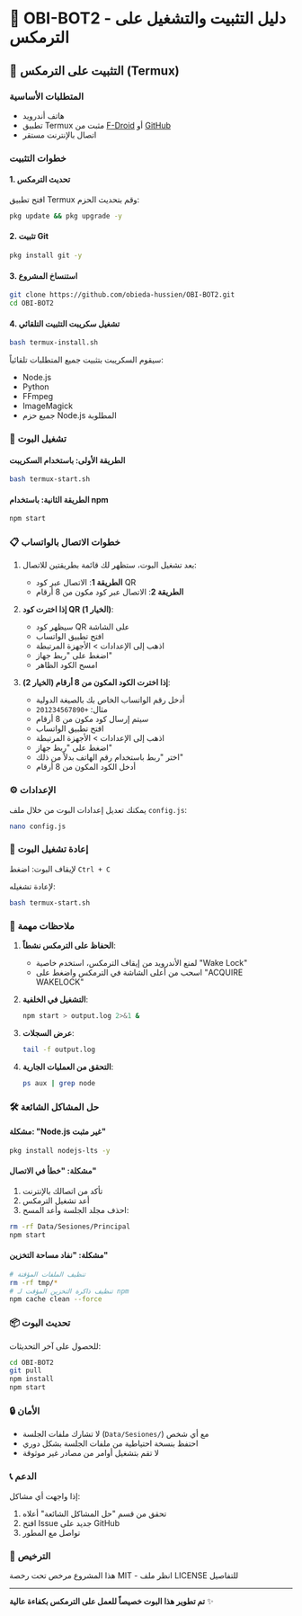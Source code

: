 # 🤖 OBI-BOT2 - دليل التثبيت والتشغيل على الترمكس

## 📱 التثبيت على الترمكس (Termux)

### المتطلبات الأساسية
- هاتف أندرويد
- تطبيق Termux مثبت من [F-Droid](https://f-droid.org/en/packages/com.termux/) أو [GitHub](https://github.com/termux/termux-app/releases)
- اتصال بالإنترنت مستقر

### خطوات التثبيت

#### 1. تحديث الترمكس
افتح تطبيق Termux وقم بتحديث الحزم:
```bash
pkg update && pkg upgrade -y
```

#### 2. تثبيت Git
```bash
pkg install git -y
```

#### 3. استنساخ المشروع
```bash
git clone https://github.com/obieda-hussien/OBI-BOT2.git
cd OBI-BOT2
```

#### 4. تشغيل سكريبت التثبيت التلقائي
```bash
bash termux-install.sh
```

سيقوم السكريبت بتثبيت جميع المتطلبات تلقائياً:
- Node.js
- Python
- FFmpeg
- ImageMagick
- جميع حزم Node.js المطلوبة

### 🚀 تشغيل البوت

#### الطريقة الأولى: باستخدام السكريبت
```bash
bash termux-start.sh
```

#### الطريقة الثانية: باستخدام npm
```bash
npm start
```

### 📋 خطوات الاتصال بالواتساب

1. بعد تشغيل البوت، ستظهر لك قائمة بطريقتين للاتصال:
   - **الطريقة 1**: الاتصال عبر كود QR
   - **الطريقة 2**: الاتصال عبر كود مكون من 8 أرقام

2. **إذا اخترت كود QR (الخيار 1)**:
   - سيظهر كود QR على الشاشة
   - افتح تطبيق الواتساب
   - اذهب إلى الإعدادات > الأجهزة المرتبطة
   - اضغط على "ربط جهاز"
   - امسح الكود الظاهر

3. **إذا اخترت الكود المكون من 8 أرقام (الخيار 2)**:
   - أدخل رقم الواتساب الخاص بك بالصيغة الدولية
   - مثال: `+201234567890`
   - سيتم إرسال كود مكون من 8 أرقام
   - افتح تطبيق الواتساب
   - اذهب إلى الإعدادات > الأجهزة المرتبطة
   - اضغط على "ربط جهاز"
   - اختر "ربط باستخدام رقم الهاتف بدلاً من ذلك"
   - أدخل الكود المكون من 8 أرقام

### ⚙️ الإعدادات

يمكنك تعديل إعدادات البوت من خلال ملف `config.js`:

```bash
nano config.js
```

### 🔄 إعادة تشغيل البوت

لإيقاف البوت: اضغط `Ctrl + C`

لإعادة تشغيله:
```bash
bash termux-start.sh
```

### 📝 ملاحظات مهمة

1. **الحفاظ على الترمكس نشطاً**:
   - لمنع الأندرويد من إيقاف الترمكس، استخدم خاصية "Wake Lock"
   - اسحب من أعلى الشاشة في الترمكس واضغط على "ACQUIRE WAKELOCK"

2. **التشغيل في الخلفية**:
   ```bash
   npm start > output.log 2>&1 &
   ```

3. **عرض السجلات**:
   ```bash
   tail -f output.log
   ```

4. **التحقق من العمليات الجارية**:
   ```bash
   ps aux | grep node
   ```

### 🛠️ حل المشاكل الشائعة

#### مشكلة: "Node.js غير مثبت"
```bash
pkg install nodejs-lts -y
```

#### مشكلة: "خطأ في الاتصال"
1. تأكد من اتصالك بالإنترنت
2. أعد تشغيل الترمكس
3. احذف مجلد الجلسة وأعد المسح:
```bash
rm -rf Data/Sesiones/Principal
npm start
```

#### مشكلة: "نفاد مساحة التخزين"
```bash
# تنظيف الملفات المؤقتة
rm -rf tmp/*
# تنظيف ذاكرة التخزين المؤقت لـ npm
npm cache clean --force
```

### 📦 تحديث البوت

للحصول على آخر التحديثات:
```bash
cd OBI-BOT2
git pull
npm install
npm start
```

### 🔒 الأمان

- لا تشارك ملفات الجلسة (`Data/Sesiones/`) مع أي شخص
- احتفظ بنسخة احتياطية من ملفات الجلسة بشكل دوري
- لا تقم بتشغيل أوامر من مصادر غير موثوقة

### 📞 الدعم

إذا واجهت أي مشاكل:
1. تحقق من قسم "حل المشاكل الشائعة" أعلاه
2. افتح Issue جديد على GitHub
3. تواصل مع المطور

### 📄 الترخيص

هذا المشروع مرخص تحت رخصة MIT - انظر ملف LICENSE للتفاصيل

---

**تم تطوير هذا البوت خصيصاً للعمل على الترمكس بكفاءة عالية** ✨
